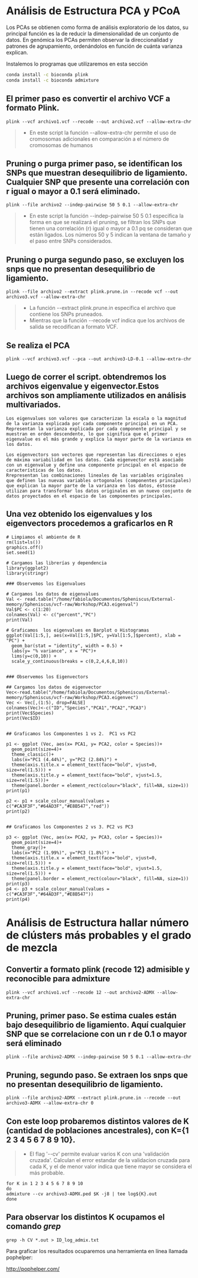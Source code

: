 # Análisis de Estructura PCA y PCoA
Los PCAs se obtienen como forma de análisis exploratorio de los datos, su principal función es la de reducir la dimensionalidad de un conjunto de datos. En genómica los PCAs permiten observar la  direccionalidad y patrones de agrupamiento, ordenándolos en función de cuánta varianza explican.

Instalemos lo programas que utilizaremos en esta sección

```bash
conda install -c bioconda plink
conda install -c bioconda admixture
```

## El primer paso es convertir el archivo VCF a formato Plink. 
```
plink --vcf archivo1.vcf --recode --out archivo2.vcf --allow-extra-chr
```
> + En este script la función --allow-extra-chr permite el uso de cromosomas adicionales en comparación a el número de cromosomas de humanos


## Pruning o purga primer paso, se identifican los SNPs que muestran desequilibrio de ligamiento. Cualquier SNP que presente una correlación con r igual o mayor a 0.1 será eliminado.
```
plink --file archivo2 --indep-pairwise 50 5 0.1 --allow-extra-chr
```
> + En este script la función --indep-pairwise 50 5 0.1 especifica la forma en que se realizará el pruning, se filtran los SNPs que tienen una correlación (r) igual o mayor a 0.1 pq se consideran que están  ligados. Los números 50 y 5 indican la ventana de tamaño y el paso entre SNPs considerados.

## Pruning o purga segundo paso, se excluyen los snps que no presentan desequilibrio de ligamiento.

```
plink --file archivo2 --extract plink.prune.in --recode vcf --out archivo3.vcf --allow-extra-chr
```
> + La función --extract plink.prune.in especifica el archivo que contiene los SNPs pruneados.
> + Mientras que la función --recode vcf indica que los archivos de salida se recodifican a formato VCF.

## Se realiza el PCA
```
plink --vcf archivo3.vcf --pca --out archivo3-LD-0.1 --allow-extra-chr
```


## Luego de correr el script. obtendremos los archivos eigenvalue y eigenvector.Estos archivos son ampliamente utilizados en análisis multivariados. 

    Los eigenvalues son valores que caracterizan la escala o la magnitud de la varianza explicada por cada componente principal en un PCA. Representan la varianza explicada por cada componente principal y se muestran en orden descendente, lo que significa que el primer eigenvalue es el más grande y explica la mayor parte de la varianza en los datos.

    Los eigenvectors son vectores que representan las direcciones o ejes de máxima variabilidad en los datos. Cada eigenvector está asociado con un eigenvalue y define una componente principal en el espacio de características de los datos.
    Rrepresentan las combinaciones lineales de las variables originales que definen las nuevas variables ortogonales (componentes principales) que explican la mayor parte de la varianza en los datos, éstosse utilizan para transformar los datos originales en un nuevo conjunto de datos proyectados en el espacio de las componentes principales.


## Una vez obtenido los eigenvalues y los eigenvectors procedemos a graficarlos en R

```
# Limpiamos el ambiente de R
rm(list=ls())
graphics.off()
set.seed(1)

# Cargamos las librerías y dependencia
library(ggplot2)
library(stringr)

### Observemos los Eigenvalues

# Cargamos los datos de eigenvalues
Val <- read.table("/home/fabiola/Documentos/Spheniscus/External-memory/Spheniscus/vcf-raw/Workshop/PCA3.eigenval") 
Val$PC <- c(1:20)  
colnames(Val) <- c("percent","PC")
print(Val)

# Graficamos  los eigenvalues en Barplot o Histogramas 
ggplot(Val[1:5,], aes(x=Val[1:5,]$PC, y=Val[1:5,]$percent), xlab = "PC") +
  geom_bar(stat = "identity", width = 0.5) +
  labs(y= "% variance", x = "PC")+
  lims(y=c(0,10)) +
  scale_y_continuous(breaks = c(0,2,4,6,8,10))


### Observemos los Eigenvectors

## Cargamos los datos de eigenvector
Vec<-read.table("/home/fabiola/Documentos/Spheniscus/External-memory/Spheniscus/vcf-raw/Workshop/PCA3.eigenvec")  
Vec <- Vec[,(1:5), drop=FALSE] 
colnames(Vec)<-c("ID","Species","PCA1","PCA2","PCA3") 
print(Vec$Species)  
print(Vec$ID) 


## Graficamos los Componentes 1 vs 2.  PC1 vs PC2

p1 <- ggplot (Vec, aes(x= PCA1, y= PCA2, color = Species))+  
  geom_point(size=4)+  
  theme_classic()+  
  labs(x="PC1 (4.44%)", y="PC2 (2.84%)") +  
  theme(axis.title.x = element_text(face="bold", vjust=0, size=rel(1.5))) +  
  theme(axis.title.y = element_text(face="bold", vjust=1.5, size=rel(1.5)))+  
  theme(panel.border = element_rect(colour="black", fill=NA, size=1))  
print(p1)

p2 <- p1 + scale_colour_manual(values = c("#CA3F3F","#64AD3F","#E8B547","red"))
print(p2)


## Graficamos los Componentes 2 vs 3. PC2 vs PC3

p3 <- ggplot (Vec, aes(x= PCA2, y= PCA3, color = Species))+
  geom_point(size=4)+
  theme_gray()+
  labs(x="PC2 (1.99%)", y="PC3 (1.8%)") +
  theme(axis.title.x = element_text(face="bold", vjust=0, size=rel(1.5))) +
  theme(axis.title.y = element_text(face="bold", vjust=1.5, size=rel(1.5))) +
  theme(panel.border = element_rect(colour="black", fill=NA, size=1))
print(p3)
p4 <- p3 + scale_colour_manual(values = c("#CA3F3F","#64AD3F","#E8B547"))
print(p4)

```

# Análisis de Estructura hallar número de clústers más probables y el grado de mezcla


## Convertir a formato plink (recode 12) admisible y reconocible para admixture 
```
plink --vcf archivo1.vcf --recode 12 --out archivo2-ADMX --allow-extra-chr
```


## Pruning, primer paso. Se estima cuales están bajo desequilibrio de ligamiento. Aquí cualquier SNP que se correlacione con un r de 0.1 o mayor será eliminado
```
plink --file archivo2-ADMX --indep-pairwise 50 5 0.1 --allow-extra-chr
```

## Pruning, segundo paso. Se extraen los snps que no presentan desequilibrio de ligamiento.
```
plink --file archivo2-ADMX --extract plink.prune.in --recode --out archivo3-ADMX --allow-extra-chr 0
```

## Con este loop probaremos  distintos valores de K (cantidad de poblaciones ancestrales), con K={1 2 3 4 5 6 7 8 9 10}.
> +  El flag '--cv' permite evaluar varios K con una 'validación cruzada'. Calculan el error estandar de la validacion cruzada para cada K, y el de menor valor indica que tiene mayor se considera el más probable.

```
for K in 1 2 3 4 5 6 7 8 9 10
do
admixture --cv archivo3-ADMX.ped $K -j8 | tee log${K}.out
done
``` 
## Para observar los distintos K ocupamos el comando *grep*
```
grep -h CV *.out > ID_log_admix.txt
```

Para graficar los resultados ocuparemos una herramienta en línea llamada pophelper:

http://pophelper.com/



    
